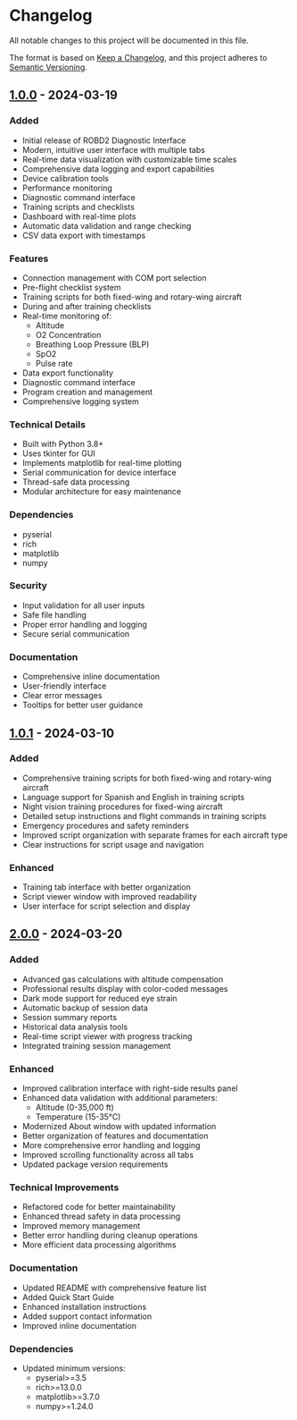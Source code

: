# Changelog

All notable changes to this project will be documented in this file.

The format is based on [Keep a Changelog](https://keepachangelog.com/en/1.0.0/),
and this project adheres to [Semantic Versioning](https://semver.org/spec/v2.0.0.html).

## [1.0.0] - 2024-03-19

### Added
- Initial release of ROBD2 Diagnostic Interface
- Modern, intuitive user interface with multiple tabs
- Real-time data visualization with customizable time scales
- Comprehensive data logging and export capabilities
- Device calibration tools
- Performance monitoring
- Diagnostic command interface
- Training scripts and checklists
- Dashboard with real-time plots
- Automatic data validation and range checking
- CSV data export with timestamps

### Features
- Connection management with COM port selection
- Pre-flight checklist system
- Training scripts for both fixed-wing and rotary-wing aircraft
- During and after training checklists
- Real-time monitoring of:
  - Altitude
  - O2 Concentration
  - Breathing Loop Pressure (BLP)
  - SpO2
  - Pulse rate
- Data export functionality
- Diagnostic command interface
- Program creation and management
- Comprehensive logging system

### Technical Details
- Built with Python 3.8+
- Uses tkinter for GUI
- Implements matplotlib for real-time plotting
- Serial communication for device interface
- Thread-safe data processing
- Modular architecture for easy maintenance

### Dependencies
- pyserial
- rich
- matplotlib
- numpy

### Security
- Input validation for all user inputs
- Safe file handling
- Proper error handling and logging
- Secure serial communication

### Documentation
- Comprehensive inline documentation
- User-friendly interface
- Clear error messages
- Tooltips for better user guidance

## [1.0.1] - 2024-03-10

### Added
- Comprehensive training scripts for both fixed-wing and rotary-wing aircraft
- Language support for Spanish and English in training scripts
- Night vision training procedures for fixed-wing aircraft
- Detailed setup instructions and flight commands in training scripts
- Emergency procedures and safety reminders
- Improved script organization with separate frames for each aircraft type
- Clear instructions for script usage and navigation

### Enhanced
- Training tab interface with better organization
- Script viewer window with improved readability
- User interface for script selection and display

## [2.0.0] - 2024-03-20

### Added
- Advanced gas calculations with altitude compensation
- Professional results display with color-coded messages
- Dark mode support for reduced eye strain
- Automatic backup of session data
- Session summary reports
- Historical data analysis tools
- Real-time script viewer with progress tracking
- Integrated training session management

### Enhanced
- Improved calibration interface with right-side results panel
- Enhanced data validation with additional parameters:
  - Altitude (0-35,000 ft)
  - Temperature (15-35°C)
- Modernized About window with updated information
- Better organization of features and documentation
- More comprehensive error handling and logging
- Improved scrolling functionality across all tabs
- Updated package version requirements

### Technical Improvements
- Refactored code for better maintainability
- Enhanced thread safety in data processing
- Improved memory management
- Better error handling during cleanup operations
- More efficient data processing algorithms

### Documentation
- Updated README with comprehensive feature list
- Added Quick Start Guide
- Enhanced installation instructions
- Added support contact information
- Improved inline documentation

### Dependencies
- Updated minimum versions:
  - pyserial>=3.5
  - rich>=13.0.0
  - matplotlib>=3.7.0
  - numpy>=1.24.0

[1.0.0]: https://github.com/strikerdlm/ROBD2_GUI/releases/tag/v1.0.0
[1.0.1]: https://github.com/strikerdlm/ROBD2_GUI/compare/v1.0.0...v1.0.1
[2.0.0]: https://github.com/strikerdlm/ROBD2_GUI/compare/v1.0.1...v2.0.0 
